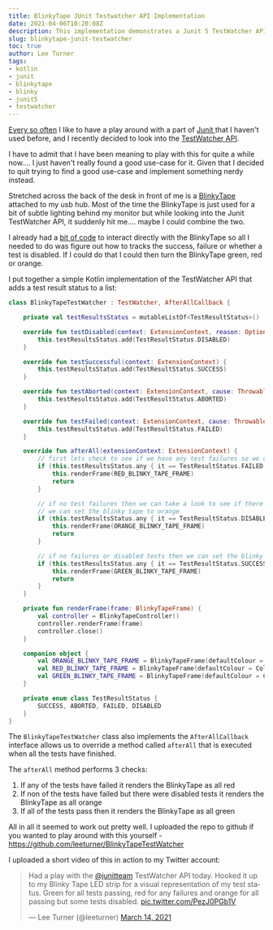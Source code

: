 ```yaml
---
title: BlinkyTape JUnit Testwatcher API Implementation
date: 2021-04-06T10:20:08Z
description: This implementation demonstrates a Junit 5 TestWatcher API implementation that hooks up your tests to a BlinkyTape LED strip.
slug: blinkytape-junit-testwatcher
toc: true
author: Lee Turner
tags:
- kotlin 
- junit 
- blinkytape 
- blinky 
- junit5 
- testwatcher
---
```


[Every so often](/posts/building-a-camel-case-junit5-displaynamegenerator/) I like to have a play around with a part of [ Junit ](https://junit.org) that I haven't used before, and I recently decided to look into the [TestWatcher API](https://junit.org/junit5/docs/5.5.1/api/org/junit/jupiter/api/extension/TestWatcher.html).

I have to admit that I have been meaning to play with this for quite a while now.... I just haven't really found a good use-case for it. Given that I decided to quit trying to find a good use-case and implement something nerdy instead.  

Stretched across the back of the desk in front of me is a [ BlinkyTape ](https://shop.blinkinlabs.com/collections/frontpage/products/blinkytape-basic_) attached to my usb hub.  Most of the time the BlinkyTape is just used for a bit of subtle lighting behind my monitor but while looking into the Junit TestWatcher API, it suddenly hit me.... maybe I could combine the two.

I already had a [bit of code](https://github.com/leeturner/night-fever) to interact directly with the BlinkyTape so all I needed to do was figure out how to tracks the success, failure or whether a test is disabled.  If I could do that I could then turn the BlinkyTape green, red or orange.

I put together a simple Kotlin implementation of the TestWatcher API that adds a test result status to a list:

```kotlin
class BlinkyTapeTestWatcher : TestWatcher, AfterAllCallback {

    private val testResultsStatus = mutableListOf<TestResultStatus>()

    override fun testDisabled(context: ExtensionContext, reason: Optional<String>) {
        this.testResultsStatus.add(TestResultStatus.DISABLED)
    }

    override fun testSuccessful(context: ExtensionContext) {
        this.testResultsStatus.add(TestResultStatus.SUCCESS)
    }

    override fun testAborted(context: ExtensionContext, cause: Throwable?) {
        this.testResultsStatus.add(TestResultStatus.ABORTED)
    }

    override fun testFailed(context: ExtensionContext, cause: Throwable?) {
        this.testResultsStatus.add(TestResultStatus.FAILED)
    }

    override fun afterAll(extensionContext: ExtensionContext) {
        // first lets check to see if we have any test failures so we can leave the blinky tape as red
        if (this.testResultsStatus.any { it == TestResultStatus.FAILED }) {
            this.renderFrame(RED_BLINKY_TAPE_FRAME)
            return
        }

        // if no test failures then we can take a look to see if there are any disabled tests.  If there are then
        // we can set the blinky tape to orange
        if (this.testResultsStatus.any { it == TestResultStatus.DISABLED }) {
            this.renderFrame(ORANGE_BLINKY_TAPE_FRAME)
            return
        }

        // if no failures or disabled tests then we can set the blinky tape to green
        if (this.testResultsStatus.any { it == TestResultStatus.SUCCESS }) {
            this.renderFrame(GREEN_BLINKY_TAPE_FRAME)
            return
        }
    }

    private fun renderFrame(frame: BlinkyTapeFrame) {
        val controller = BlinkyTapeController()
        controller.renderFrame(frame)
        controller.close()
    }

    companion object {
        val ORANGE_BLINKY_TAPE_FRAME = BlinkyTapeFrame(defaultColour = Color.ORANGE)
        val RED_BLINKY_TAPE_FRAME = BlinkyTapeFrame(defaultColour = Color.RED)
        val GREEN_BLINKY_TAPE_FRAME = BlinkyTapeFrame(defaultColour = Color.GREEN)
    }

    private enum class TestResultStatus {
        SUCCESS, ABORTED, FAILED, DISABLED
    }
}
```

The `BlinkyTapeTestWatcher` class also implements the `AfterAllCallback` interface allows us to override a method called `afterAll` that is executed when all the tests have finished.

The `afterAll` method performs 3 checks:

1. If any of the tests have failed it renders the BlinkyTape as all red
1. If non of the tests have failed but there were disabled tests it renders the BlinkyTape as all orange
1. If all of the tests pass then it renders the BlinkyTape as all green

All in all it seemed to work out pretty well.  I uploaded the repo to github if you wanted to play around with this yourself - https://github.com/leeturner/BlinkyTapeTestWatcher

I uploaded a short video of this in action to my Twitter account:

<blockquote class="twitter-tweet"><p lang="en" dir="ltr">Had a play with the <a href="https://twitter.com/junitteam?ref_src=twsrc%5Etfw">@junitteam</a> TestWatcher API today. Hooked it up to my Blinky Tape LED strip for a visual representation of my test status. Green for all tests passing, red for any failures and orange for all passing but some tests disabled. <a href="https://t.co/PezJ0PGb1V">pic.twitter.com/PezJ0PGb1V</a></p>&mdash; Lee Turner (@leeturner) <a href="https://twitter.com/leeturner/status/1371143550348505093?ref_src=twsrc%5Etfw">March 14, 2021</a></blockquote> 
